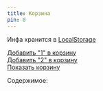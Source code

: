 ```yaml
---
title: Корзина
pin: 0
---
```


Инфа хранится в [LocalStorage](https://learn.javascript.ru/localstorage)

<a href="#" onclick="addToCart('1');">Добавить "1" в корзину</a>  
<a href="#" onclick="addToCart('2');">Добавить "2" в корзину</a>  
<a href="#" onclick="renderCart();">Показать корзину</a>  

Содержимое:
<div id="cart" style="display: none;">
Корзина пуста!
</div>

<br><br><br>

<script>
function renderCart() {
  let cart = document.getElementById('cart')';
  cart.document.getElementById('cart').style.display='block';
  cart.innerHTML = localStorage.getItem('key1');
  alert( localStorage.getItem('key1') );
  return(false);
}

function addToCart(param) {
  localStorage.setItem('key1', param);
  alert("Добавлено");
  return(false);
}
</script>
